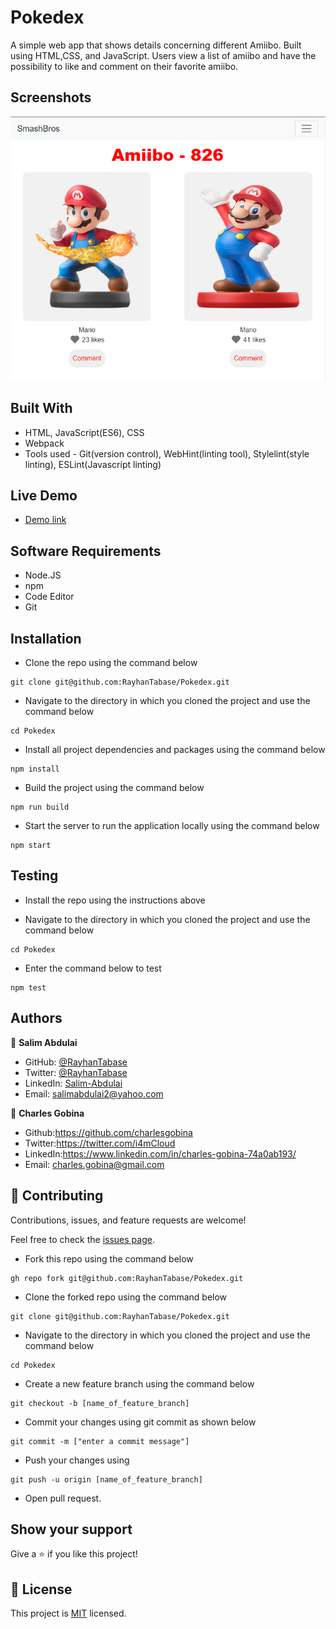 # Pokedex
A simple web app that shows details concerning different Amiibo. Built using HTML,CSS, and JavaScript. Users view a list of amiibo and have the possibility to like and comment on their favorite amiibo.

## Screenshots
![To-Do](src/assets/images/smash.png)

## Built With

- HTML, JavaScript(ES6), CSS
- Webpack
- Tools used - Git(version control), WebHint(linting tool), Stylelint(style linting), ESLint(Javascript linting)

## Live Demo
* [Demo link](https://rayhantabase.github.io/Pokedex/)

## Software Requirements
* Node.JS
* npm
* Code Editor
* Git

## Installation
* Clone the repo using the command below

```
git clone git@github.com:RayhanTabase/Pokedex.git
```

* Navigate to the directory in which you cloned the project and use the command below

```
cd Pokedex
```

* Install all project dependencies and packages using the command below

```
npm install
```

* Build the project using the command below

```
npm run build
```

* Start the server to run the application locally using the command below

```
npm start
```

## Testing
* Install the repo using the instructions above

* Navigate to the directory in which you cloned the project and use the command below

```
cd Pokedex
```

* Enter the command below to test

```
npm test
```

## Authors

👤 **Salim Abdulai**

- GitHub: [@RayhanTabase](https://github.com/RayhanTabase)
- Twitter: [@RayhanTabase](https://twitter.com/@RayhanTabase)
- LinkedIn: [Salim-Abdulai](https://linkedin.com/in/salim-abdulai-5430065b)
- Email: salimabdulai2@yahoo.com

👤 **Charles Gobina**

* Github:https://github.com/charlesgobina 
* Twitter:https://twitter.com/i4mCloud
* LinkedIn:https://www.linkedin.com/in/charles-gobina-74a0ab193/
* Email: charles.gobina@gmail.com

## 🤝 Contributing

Contributions, issues, and feature requests are welcome!

Feel free to check the [issues page](../../issues/).

* Fork this repo using the command below

```
gh repo fork git@github.com:RayhanTabase/Pokedex.git
```
* Clone the forked repo using the command below

```
git clone git@github.com:RayhanTabase/Pokedex.git
```

* Navigate to the directory in which you cloned the project and use the command below

```
cd Pokedex
```

* Create a new feature branch using the command below

```
git checkout -b [name_of_feature_branch]
```

* Commit your changes using git commit as shown below

```
git commit -m ["enter a commit message"]
```

* Push your changes using

```
git push -u origin [name_of_feature_branch]
```
* Open pull request.

## Show your support

Give a ⭐️ if you like this project!

## 📝 License

This project is [MIT](./MIT.md) licensed.
